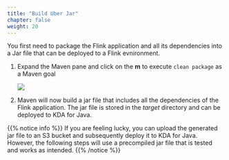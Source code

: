 ```yaml
---
title: "Build Uber Jar"
chapter: false
weight: 20
---
```


You first need to package the Flink application and all its dependencies into a Jar file that can be deployed to a Flink evnironment.

1. Expand the Maven pane and click on the **m** to execute `clean package` as a Maven goal

	![](/images/flink-on-kda/intellij-7-maven-package.png)

1. Maven will now build a jar file that includes all the dependencies of the Flink application. The jar file is stored in the *target* directory and can be deployed to KDA for Java.

{{% notice info %}}
If you are feeling lucky, you can upload the generated jar file to an S3 bucket and subsequently deploy it to KDA for Java. However, the following steps will use a precompiled jar file that is tested and works as intended.
{{% /notice %}}
